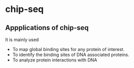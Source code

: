 # chip-seq

## Appplications of chip-seq
It is mainly used 
- To map global binding sites for any protein of interest.
- To identify the binding sites of DNA associated proteins.
- To analyze protein interactions with DNA

